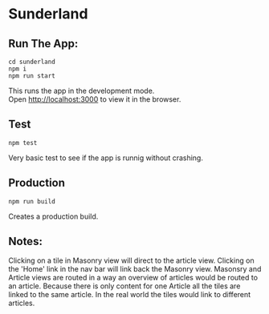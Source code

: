 # Sunderland

## Run The App:

```
cd sunderland
npm i
npm run start
```

This runs the app in the development mode.<br>
Open [http://localhost:3000](http://localhost:3000) to view it in the browser.

## Test
```
npm test
```
Very basic test to see if the app is runnig without crashing.

## Production
```
npm run build
```
Creates a production build.

## Notes:
Clicking on a tile in Masonry view will direct to the article view. Clicking on the 'Home' link in the
nav bar will link back the Masonry view.
Masonsry and Article views are routed in a way an overview of articles would
be routed to an article. Because there is only content for one Article all the
tiles are linked to the same article. In the real world the tiles would link to different articles.

